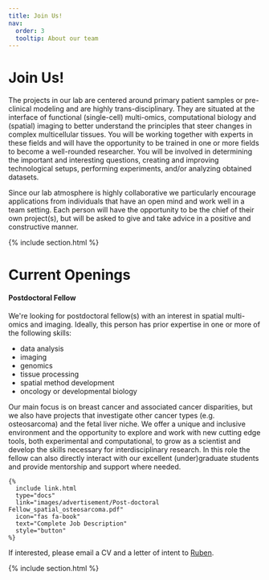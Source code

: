 ```yaml
---
title: Join Us!
nav:
  order: 3
  tooltip: About our team
---
```


# <i class="fas fa-users"></i>Join Us!
The projects in our lab are centered around primary patient samples or pre-clinical modeling and are highly trans-disciplinary. They are situated at the interface of functional (single-cell) multi-omics, computational biology and (spatial) imaging to better understand the principles that steer changes in complex multicellular tissues. You will be working together with experts in these fields and will have the opportunity to be trained in one or more fields to become a well-rounded researcher. You will be involved in determining the important and interesting questions, creating and improving technological setups, performing experiments, and/or analyzing obtained datasets.

Since our lab atmosphere is highly collaborative we particularly encourage applications from individuals that have an open mind and work well in a team setting. Each person will have the opportunity to be the chief of their own project(s), but will be asked to give and take advice in a positive and constructive manner. 

{% include section.html %}

# Current Openings

#### Postdoctoral Fellow

We're looking for postdoctoral fellow(s) with an interest in spatial multi-omics and imaging. Ideally, this person has prior expertise in one or more of the following skills:   
- data analysis  
- imaging  
- genomics  
- tissue processing  
- spatial method development  
- oncology or developmental biology  

Our main focus is on breast cancer and associated cancer disparities, but we also have projects that investigate other cancer types (e.g. osteosarcoma) and the fetal liver niche. We offer a unique and inclusive environment and the opportunity to explore and work with new cutting edge tools, both experimental and computational, to grow as a scientist and develop the skills necessary for interdisciplinary research. In this role the fellow can also directly interact with our excellent (under)graduate students and provide mentorship and support where needed.

```
{%
  include link.html
  type="docs"
  link="images/advertisement/Post-doctoral Fellow_spatial_osteosarcoma.pdf"
  icon="fas fa-book"
  text="Complete Job Description"
  style="button"
%}
```

If interested, please email a CV and a letter of intent to [Ruben](rdries@bu.edu).

{% include section.html %}



